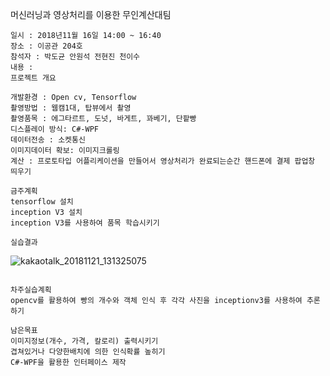 머신러닝과 영상처리를 이용한 무인계산대팀
```
일시 : 2018년11월 16일 14:00 ~ 16:40
장소 : 이공관 204호
참석자 : 박도균 안원석 전현진 천이수
내용 :
프로젝트 개요
```
```
개발환경 : Open cv, Tensorflow
촬영방법 : 웹캠1대, 탑뷰에서 촬영
촬영품목 : 에그타르트, 도넛, 바게트, 꽈베기, 단팥빵
디스플레이 방식: C#-WPF
데이터전송 : 소켓통신
이미지데이터 확보: 이미지크롤링
계산 : 프로토타입 어플리케이션을 만들어서 영상처리가 완료되는순간 핸드폰에 결제 팝업창 띄우기
```
```
금주계획
tensorflow 설치
inception V3 설치
inception V3를 사용하여 품목 학습시키기

실습결과
```
![kakaotalk_20181121_131325075](https://user-images.githubusercontent.com/39250642/48929186-85a9de80-ef29-11e8-9d01-d259c19d6cd4.jpg)
```

차주실습계획
opencv를 활용하여 빵의 개수와 객체 인식 후 각각 사진을 inceptionv3를 사용하여 추론하기

남은목표
이미지정보(개수, 가격, 칼로리) 출력시키기
겹쳐있거나 다양한배치에 의한 인식확률 높히기
C#-WPF을 활용한 인터페이스 제작
```
